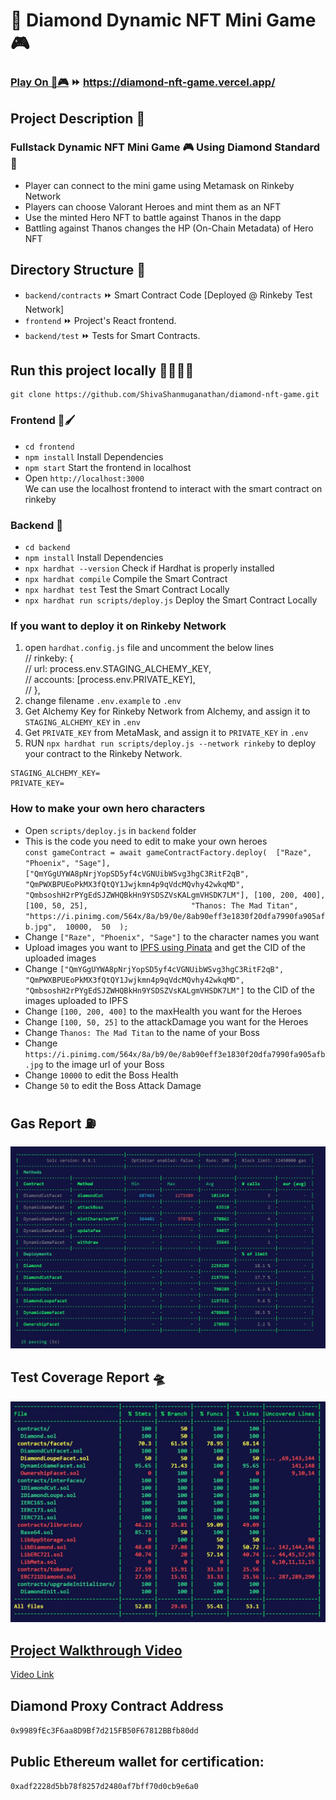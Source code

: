 # 💎 Diamond Dynamic NFT Mini Game 🎮

### [Play On 💎🎮](https://diamond-nft-game.vercel.app/) ⏩ https://diamond-nft-game.vercel.app/

## Project Description 📝

### Fullstack Dynamic NFT Mini Game 🎮 Using Diamond Standard 💎 

- Player can connect to the mini game using Metamask on Rinkeby Network
- Players can choose Valorant Heroes and mint them as an NFT
- Use the minted Hero NFT to battle against Thanos in the dapp
- Battling against Thanos changes the HP (On-Chain Metadata) of Hero NFT

## Directory Structure 📂
- `backend/contracts` ⏩ Smart Contract Code [Deployed @ Rinkeby Test Network]
- `frontend` ⏩ Project's React frontend.
- `backend/test` ⏩ Tests for Smart Contracts.

## Run this project locally 🏃🏾‍♂️💨

```shell
git clone https://github.com/ShivaShanmuganathan/diamond-nft-game.git
```

### Frontend 🎨🖌

- `cd frontend`
- `npm install` Install Dependencies
- `npm start` Start the frontend in localhost 
- Open `http://localhost:3000` <br />
We can use the localhost frontend to interact with the smart contract on rinkeby

### Backend 🔗

- `cd backend`
- `npm install` Install Dependencies
- `npx hardhat --version` Check if Hardhat is properly installed 
- `npx hardhat compile` Compile the Smart Contract
- `npx hardhat test` Test the Smart Contract Locally
- `npx hardhat run scripts/deploy.js` Deploy the Smart Contract Locally

### If you want to deploy it on Rinkeby Network

1. open `hardhat.config.js` file and uncomment the below lines <br />
    // rinkeby: { <br />
    //   url: process.env.STAGING_ALCHEMY_KEY, <br />
    //   accounts: [process.env.PRIVATE_KEY], <br />
    // }, <br />
2. change filename `.env.example` to `.env`
3. Get Alchemy Key for Rinkeby Network from Alchemy, and assign it to `STAGING_ALCHEMY_KEY` in `.env`
4. Get `PRIVATE_KEY` from MetaMask, and assign it to `PRIVATE_KEY` in `.env`
5. RUN `npx hardhat run scripts/deploy.js --network rinkeby` to deploy your contract to the Rinkeby Network. 


```
STAGING_ALCHEMY_KEY=
PRIVATE_KEY=
```

### How to make your own hero characters

- Open `scripts/deploy.js` in `backend` folder
- This is the code you need to edit to make your own heroes <br /> `const gameContract = await gameContractFactory.deploy( 
      ["Raze", "Phoenix", "Sage"],       
      ["QmYGgUYWA8pNrjYopSD5yf4cVGNUibWSvg3hgC3RitF2qB", 
      "QmPWXBPUEoPkMX3fQtQY1Jwjkmn4p9qVdcMQvhy42wkqMD", 
      "QmbsoshH2rPYgEdSJZWHQBkHn9YSDSZVsKALgmVHSDK7LM"],
      [100, 200, 400],                    
      [100, 50, 25],                      
      "Thanos: The Mad Titan", 
      "https://i.pinimg.com/564x/8a/b9/0e/8ab90eff3e1830f20dfa7990fa905afb.jpg", 
      10000, 
      50 
  );`
- Change `["Raze", "Phoenix", "Sage"]` to the character names you want
- Upload images you want to [IPFS using Pinata](https://www.pinata.cloud/) and get the CID of the uploaded images
- Change 
      `["QmYGgUYWA8pNrjYopSD5yf4cVGNUibWSvg3hgC3RitF2qB", 
      "QmPWXBPUEoPkMX3fQtQY1Jwjkmn4p9qVdcMQvhy42wkqMD", 
      "QmbsoshH2rPYgEdSJZWHQBkHn9YSDSZVsKALgmVHSDK7LM"]` to the CID of the images uploaded to IPFS
- Change `[100, 200, 400]` to the maxHealth you want for the Heroes
- Change `[100, 50, 25]` to the attackDamage you want for the Heroes
- Change `Thanos: The Mad Titan` to the name of your Boss
- Change `https://i.pinimg.com/564x/8a/b9/0e/8ab90eff3e1830f20dfa7990fa905afb.jpg` to the image url of your Boss
- Change `10000` to edit the Boss Health
- Change `50` to edit the Boss Attack Damage

## Gas Report ⛽
![gasReport](./gas-report.JPG)

## Test Coverage Report 🛸
![testReport](./test-coverage-report.JPG)

## [Project Walkthrough Video](https://www.loom.com/share/8f68f312c12046acb23962dca11fbd8a) 

[Video Link](https://www.loom.com/share/8f68f312c12046acb23962dca11fbd8a)


## Diamond Proxy Contract Address

`0x9989fEc3F6aa8D9Bf7d215FB50F67812BBfb80dd`

## Public Ethereum wallet for certification:

`0xadf2228d5bb78f8257d2480af7bff70d0cb9e6a0`
